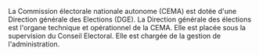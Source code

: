 La Commission électorale nationale autonome (CEMA) est dotée d'une Direction générale des Elections (DGE).
La Direction générale des élections est l'organe technique et opérationnel de la CEMA.
Elle est placée sous la supervision du Conseil Electoral. Elle est chargée de la gestion de l'administration.
